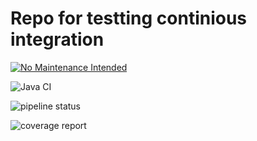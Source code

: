 # Repo for testting continious integration

[![No Maintenance Intended](http://unmaintained.tech/badge.svg)](http://unmaintained.tech/)

![Java CI](https://github.com/Mrgove10/CITest/workflows/Java%20CI/badge.svg)

![pipeline status](https://gitlab.com/Mrgove10/citest/badges/master/pipeline.svg)

![coverage report](https://gitlab.com/Mrgove10/citest/badges/master/coverage.svg)